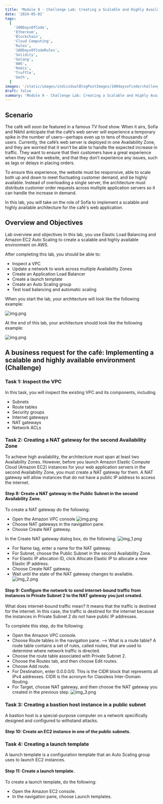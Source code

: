 ```yaml
---
title: 'Module 9 - Challenge Lab: Creating a Scalable and Highly Available Environment for the Café'
date: '2024-05-02'
tags:
  [
    '100DaysOfCode',
    'Ethereum',
    'Blockchain',
    'Cloud Computing',
    'Rules',
    '100DaysOfCodeRules',
    'Solidity',
    'Golang',
    'AWS',
    'Remix',
    'Truffle',
    'Geth',
  ]
images: '/static/images/individualBlogPostImages/100daysofcode/challenge-accepted.jpg'
draft: false
summary: 'Module 9 - Challenge Lab: Creating a Scalable and Highly Available Environment for the Café'
---
```


## Scenario

The café will soon be featured in a famous TV food show. When it airs, Sofía and Nikhil anticipate that the café’s web
server will experience a temporary spike in the number of users—perhaps even up to tens of thousands of users.
Currently, the café’s web server is deployed in one Availability Zone, and they are worried that it won’t be able to
handle the expected increase in traffic. They want to ensure that their customers have a great experience when they
visit the website, and that they don’t experience any issues, such as lags or delays in placing orders.

To ensure this experience, the website must be responsive, able to scale both up and down to meet fluctuating customer
demand, and be highly available. Instead of overloading a single server, the architecture must distribute customer order
requests across multiple application servers so it can handle the increase in demand.

In this lab, you will take on the role of Sofía to implement a scalable and highly available architecture for the café's
web application.

## Overview and Objectives

Lab overview and objectives
In this lab, you use Elastic Load Balancing and Amazon EC2 Auto Scaling to create a scalable and highly available
environment on AWS.

After completing this lab, you should be able to:

- Inspect a VPC
- Update a network to work across multiple Availability Zones
- Create an Application Load Balancer
- Create a launch template
- Create an Auto Scaling group
- Test load balancing and automatic scaling

When you start the lab, your architecture will look like the following example:

![img.png](/static/images/individualBlogPostImages/cloud-computing/img.png)

At the end of this lab, your architecture should look like the following example:

![img.png](/static/images/individualBlogPostImages/cloud-computing/img1.png)

## A business request for the café: Implementing a scalable and highly available environment (Challenge)

### Task 1: Inspect the VPC
In this task, you will inspect the existing VPC and its components, including
- Subnets
- Route tables
- Security groups
- Internet gateways
- NAT gateways
- Network ACLs

### Task 2: Creating a NAT gateway for the second Availability Zone

To achieve high availability, the architecture must span at least two Availability Zones. However, before you launch
Amazon Elastic Compute Cloud (Amazon EC2) instances for your web application servers in the second Availability Zone,
you must create a NAT gateway for them. A NAT gateway will allow instances that do not have a public IP address to
access the internet.

#### Step 8: Create a NAT gateway in the Public Subnet in the second Availability Zone.

To create a NAT gateway do the following:

- Open the Amazon VPC console
  ![img.png](img.png)
- Choose NAT gateways in the navigation pane.
- Choose Create NAT gateway.

In the Create NAT gateway dialog box, do the following:
![img_1.png](img_1.png)

- For Name tag, enter a name for the NAT gateway.
- For Subnet, choose the Public Subnet in the second Availability Zone.
- For Elastic IP allocation ID, click Allocate Elastic IP to allocate a new Elastic IP address.
- Choose Create NAT gateway.
- Wait until the state of the NAT gateway changes to available.
  ![img_2.png](img_2.png)

#### Step 9: Configure the network to send internet-bound traffic from instances in Private Subnet 2 to the NAT gateway you just created.

What does internet-bound traffic mean? It means that the traffic is destined for the internet. In this case, the traffic
is destined for the internet because the instances in Private Subnet 2 do not have public IP addresses.

To complete this step, do the following:

- Open the Amazon VPC console.
- Choose Route tables in the navigation pane. 
  --> What is a route table? A route table contains a set of rules, called routes, that are used to determine where network traffic is directed.
- Choose the route table associated with Private Subnet 2.
- Choose the Routes tab, and then choose Edit routes.
- Choose Add route.
- For Destination, enter 0.0.0.0/0. This is the CIDR block that represents all IPv4 addresses. CIDR is the acronym for Classless Inter-Domain Routing.
- For Target, choose NAT gateway, and then choose the NAT gateway you created in the previous step.
![img_3.png](img_3.png)

### Task 3: Creating a bastion host instance in a public subnet
A bastion host is a special-purpose computer on a network specifically designed and configured to withstand attacks.

#### Step 10: Create an EC2 instance in one of the public subnets.

### Task 4: Creating a launch template
A launch template is a configuration template that an Auto Scaling group uses to launch EC2 instances.

#### Step 11: Create a launch template.
To create a launch template, do the following:
- Open the Amazon EC2 console.
- In the navigation pane, choose Launch templates.